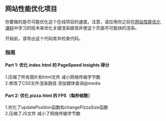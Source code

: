 ## 网站性能优化项目

你要做的是尽可能优化这个在线项目的速度。注意，请应用你之前在[网站性能优化课程](https://cn.udacity.com/course/website-performance-optimization--ud884/)中学习的技术来优化关键渲染路径并使这个页面尽可能快的渲染。

开始前，请导出这个代码库并检查代码。

### 指南

#### Part 1: 优化 index.html 的 PageSpeed Insights 得分  
1.压缩了所有图片和html文件 减小网络传输字节数  
2.修改了CSS文件渲染路径 添加媒体查询@media  

#### Part 2: 优化 pizza.html 的 FPS（每秒帧数）
1.优化了updatePosition函数和changePizzaSize函数  
2.压缩了JS文件 减小了网络传输字节数


